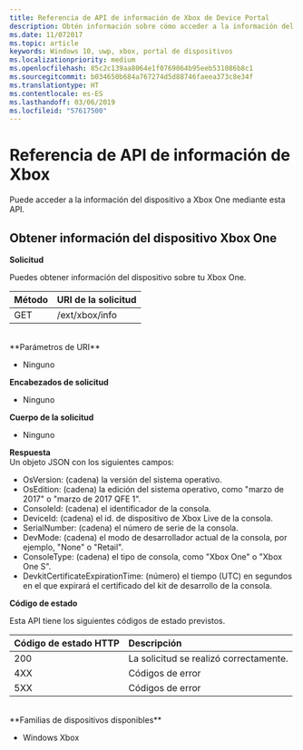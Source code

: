 ```yaml
---
title: Referencia de API de información de Xbox de Device Portal
description: Obtén información sobre cómo acceder a la información del dispositivo Xbox.
ms.date: 11/072017
ms.topic: article
keywords: Windows 10, uwp, xbox, portal de dispositivos
ms.localizationpriority: medium
ms.openlocfilehash: 85c2c139aa8064e1f0769064b95eeb531086b8c1
ms.sourcegitcommit: b034650b684a767274d5d88746faeea373c8e34f
ms.translationtype: HT
ms.contentlocale: es-ES
ms.lasthandoff: 03/06/2019
ms.locfileid: "57617500"
---
```

# <a name="xbox-info-api-reference"></a>Referencia de API de información de Xbox   
Puede acceder a la información del dispositivo a Xbox One mediante esta API.

## <a name="get-xbox-one-device-information"></a>Obtener información del dispositivo Xbox One

**Solicitud**

Puedes obtener información del dispositivo sobre tu Xbox One.

Método      | URI de la solicitud
:------     | :-----
GET | /ext/xbox/info
<br />
**Parámetros de URI**

- Ninguno

**Encabezados de solicitud**

- Ninguno

**Cuerpo de la solicitud**

- Ninguno

**Respuesta**   
Un objeto JSON con los siguientes campos:

* OsVersion: (cadena) la versión del sistema operativo.
* OsEdition: (cadena) la edición del sistema operativo, como "marzo de 2017" o "marzo de 2017 QFE 1".
* ConsoleId: (cadena) el identificador de la consola.
* DeviceId: (cadena) el id. de dispositivo de Xbox Live de la consola.
* SerialNumber: (cadena) el número de serie de la consola.
* DevMode: (cadena) el modo de desarrollador actual de la consola, por ejemplo, "None" o "Retail".
* ConsoleType: (cadena) el tipo de consola, como "Xbox One" o "Xbox One S".
* DevkitCertificateExpirationTime: (número) el tiempo (UTC) en segundos en el que expirará el certificado del kit de desarrollo de la consola.

**Código de estado**

Esta API tiene los siguientes códigos de estado previstos.

Código de estado HTTP      | Descripción
:------     | :-----
200 | La solicitud se realizó correctamente.
4XX | Códigos de error
5XX | Códigos de error

<br />
**Familias de dispositivos disponibles**

* Windows Xbox